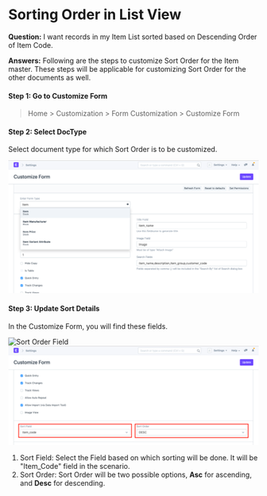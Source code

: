 
# Sorting Order in List View



**Question:** I want records in my Item List sorted based on Descending Order of Item Code.


**Answers:** Following are the steps to customize Sort Order for the Item master. These steps will be applicable for customizing Sort Order for the other documents as well.


#### Step 1: Go to Customize Form


> Home > Customization > Form Customization > Customize Form


#### Step 2: Select DocType


Select document type for which Sort Order is to be customized.


![Sort Order field](/files/customize-sorting-order-2.png)


#### Step 3: Update Sort Details


In the Customize Form, you will find these fields.


![Sort Order Field](&lcub;&lcub;docs_base_url}}//assets/img/customize/customize-sort-field.png)
![Sort Order field](/files/customize-sorting-order-1.png)


1. Sort Field: Select the Field based on which sorting will be done. It will be "Item\_Code" field in the scenario.
2. Sort Order: Sort Order will be two possible options, **Asc** for ascending, and **Desc** for descending.





